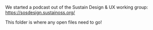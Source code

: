 We started a podcast out of the Sustain Design & UX working group: https://sosdesign.sustainoss.org/

This folder is where any open files need to go!
